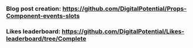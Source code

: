 ### Blog post creation: https://github.com/DigitalPotential/Props-Component-events-slots

### Likes leaderboard: https://github.com/DigitalPotential/Likes-leaderboard/tree/Complete
